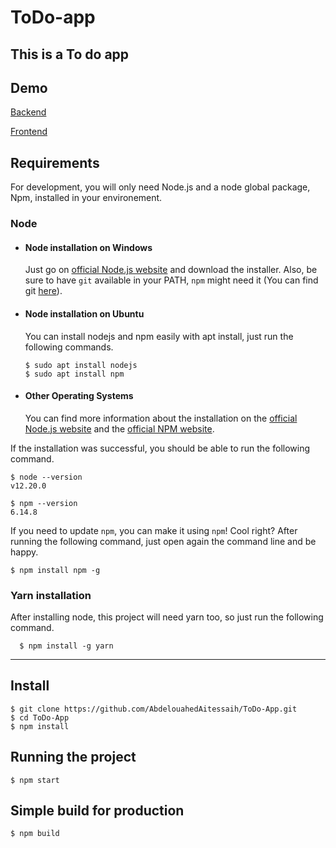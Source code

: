 # ToDo-app

This is a To do app 
---
## Demo

  [Backend](https://todoss-app.herokuapp.com/)
 
  [Frontend](https://62fcd676fe5cf7186a2c29e4--the-awesome-abdelouahedaitessaih-site.netlify.app/)

## Requirements

For development, you will only need Node.js and a node global package, Npm, installed in your environement.

### Node
- #### Node installation on Windows

  Just go on [official Node.js website](https://nodejs.org/) and download the installer.
  Also, be sure to have `git` available in your PATH, `npm` might need it (You can find git [here](https://git-scm.com/)).

- #### Node installation on Ubuntu

  You can install nodejs and npm easily with apt install, just run the following commands.

      $ sudo apt install nodejs
      $ sudo apt install npm

- #### Other Operating Systems
  You can find more information about the installation on the [official Node.js website](https://nodejs.org/) and the [official NPM website](https://npmjs.org/).

If the installation was successful, you should be able to run the following command.

    $ node --version
    v12.20.0

    $ npm --version
    6.14.8

If you need to update `npm`, you can make it using `npm`! Cool right? After running the following command, just open again the command line and be happy.

    $ npm install npm -g

###
### Yarn installation
After installing node, this project will need yarn too, so just run the following command.

      $ npm install -g yarn

---

## Install

    $ git clone https://github.com/AbdelouahedAitessaih/ToDo-App.git
    $ cd ToDo-App
    $ npm install

## Running the project

    $ npm start

## Simple build for production

    $ npm build
